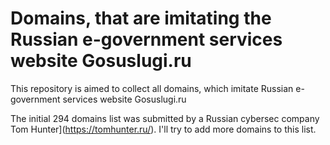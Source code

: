 # Domains, that are imitating the Russian e-government services website Gosuslugi.ru
This repository is aimed to collect all domains, which imitate Russian e-government services website Gosuslugi.ru

The initial 294 domains list was submitted by a Russian cybersec company Tom Hunter](https://tomhunter.ru/). I'll try to add more domains to this list.
